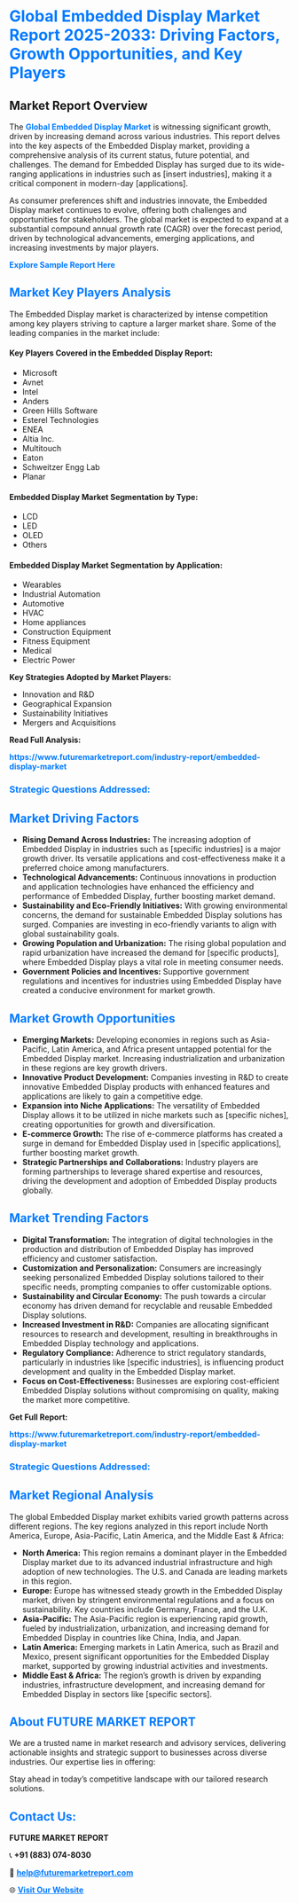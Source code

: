 <h1 style="color: #007BFF;">Global Embedded Display Market Report 2025-2033: Driving Factors, Growth Opportunities, and Key Players</h1>

<section id="overview">
<h2>Market Report Overview</h2>
<p>The <a href="https://www.futuremarketreport.com/industry-report/embedded-display-market" style="color: #007BFF; text-decoration: none;"><strong>Global Embedded Display Market</strong></a> is witnessing significant growth, driven by increasing demand across various industries. This report delves into the key aspects of the Embedded Display market, providing a comprehensive analysis of its current status, future potential, and challenges. The demand for Embedded Display has surged due to its wide-ranging applications in industries such as [insert industries], making it a critical component in modern-day [applications].</p>
<p>As consumer preferences shift and industries innovate, the Embedded Display market continues to evolve, offering both challenges and opportunities for stakeholders. The global market is expected to expand at a substantial compound annual growth rate (CAGR) over the forecast period, driven by technological advancements, emerging applications, and increasing investments by major players.</p>
</section>

<section id="overview">
<p><a href="https://www.futuremarketreport.com/request-sample/reportId=82601" style="color: #007BFF; text-decoration: none;"><strong>Explore Sample Report Here</strong></a></p>
</section>

<section id="key-players">
<h2 style="color: #007BFF;">Market Key Players Analysis</h2>
<p>The Embedded Display market is characterized by intense competition among key players striving to capture a larger market share. Some of the leading companies in the market include:</p>
<h4>Key Players Covered in the Embedded Display Report:</h4>
<ul><li>Microsoft</li><li>Avnet</li><li>Intel</li><li>Anders</li><li>Green Hills Software</li><li>Esterel Technologies</li><li>ENEA</li><li>Altia Inc.</li><li>Multitouch</li><li>Eaton</li><li>Schweitzer Engg Lab</li><li>Planar</li></ul>
<h4>Embedded Display Market Segmentation by Type:</h4>
<ul><li>LCD</li><li>LED</li><li>OLED</li><li>Others</li></ul>

<h4>Embedded Display Market Segmentation by Application:</h4>
<ul><li>Wearables</li><li>Industrial Automation</li><li>Automotive</li><li>HVAC</li><li>Home appliances</li><li>Construction Equipment</li><li>Fitness Equipment</li><li>Medical</li><li>Electric Power</li></ul>
<p><strong>Key Strategies Adopted by Market Players:</strong></p>
<ul>
<li>Innovation and R&D</li>
<li>Geographical Expansion</li>
<li>Sustainability Initiatives</li>
<li>Mergers and Acquisitions</li>
</ul>
</section>

<section>
<p><strong>Read Full Analysis: </strong></p><a href="https://www.futuremarketreport.com/industry-report/embedded-display-market" style="color: #007BFF; text-decoration: none;"><strong>https://www.futuremarketreport.com/industry-report/embedded-display-market</strong></a>
<h3 style="color: #007BFF;">Strategic Questions Addressed:</h3>
</section>

<section id="driving-factors">
<h2 style="color: #007BFF;">Market Driving Factors</h2>
<ul>
<li><strong>Rising Demand Across Industries:</strong> The increasing adoption of Embedded Display in industries such as [specific industries] is a major growth driver. Its versatile applications and cost-effectiveness make it a preferred choice among manufacturers.</li>
<li><strong>Technological Advancements:</strong> Continuous innovations in production and application technologies have enhanced the efficiency and performance of Embedded Display, further boosting market demand.</li>
<li><strong>Sustainability and Eco-Friendly Initiatives:</strong> With growing environmental concerns, the demand for sustainable Embedded Display solutions has surged. Companies are investing in eco-friendly variants to align with global sustainability goals.</li>
<li><strong>Growing Population and Urbanization:</strong> The rising global population and rapid urbanization have increased the demand for [specific products], where Embedded Display plays a vital role in meeting consumer needs.</li>
<li><strong>Government Policies and Incentives:</strong> Supportive government regulations and incentives for industries using Embedded Display have created a conducive environment for market growth.</li>
</ul>
</section>

<section id="growth-opportunities">
<h2 style="color: #007BFF;">Market Growth Opportunities</h2>
<ul>
<li><strong>Emerging Markets:</strong> Developing economies in regions such as Asia-Pacific, Latin America, and Africa present untapped potential for the Embedded Display market. Increasing industrialization and urbanization in these regions are key growth drivers.</li>
<li><strong>Innovative Product Development:</strong> Companies investing in R&D to create innovative Embedded Display products with enhanced features and applications are likely to gain a competitive edge.</li>
<li><strong>Expansion into Niche Applications:</strong> The versatility of Embedded Display allows it to be utilized in niche markets such as [specific niches], creating opportunities for growth and diversification.</li>
<li><strong>E-commerce Growth:</strong> The rise of e-commerce platforms has created a surge in demand for Embedded Display used in [specific applications], further boosting market growth.</li>
<li><strong>Strategic Partnerships and Collaborations:</strong> Industry players are forming partnerships to leverage shared expertise and resources, driving the development and adoption of Embedded Display products globally.</li>
</ul>
</section>

<section id="trending-factors">
<h2 style="color: #007BFF;">Market Trending Factors</h2>
<ul>
<li><strong>Digital Transformation:</strong> The integration of digital technologies in the production and distribution of Embedded Display has improved efficiency and customer satisfaction.</li>
<li><strong>Customization and Personalization:</strong> Consumers are increasingly seeking personalized Embedded Display solutions tailored to their specific needs, prompting companies to offer customizable options.</li>
<li><strong>Sustainability and Circular Economy:</strong> The push towards a circular economy has driven demand for recyclable and reusable Embedded Display solutions.</li>
<li><strong>Increased Investment in R&D:</strong> Companies are allocating significant resources to research and development, resulting in breakthroughs in Embedded Display technology and applications.</li>
<li><strong>Regulatory Compliance:</strong> Adherence to strict regulatory standards, particularly in industries like [specific industries], is influencing product development and quality in the Embedded Display market.</li>
<li><strong>Focus on Cost-Effectiveness:</strong> Businesses are exploring cost-efficient Embedded Display solutions without compromising on quality, making the market more competitive.</li>
</ul>
</section>

<section>
<p><strong>Get Full Report: </strong></p><a href="https://www.futuremarketreport.com/industry-report/embedded-display-market" style="color: #007BFF; text-decoration: none;"><strong>https://www.futuremarketreport.com/industry-report/embedded-display-market</strong></a>
<h3 style="color: #007BFF;">Strategic Questions Addressed:</h3>
</section>


<section id="regional-analysis">
<h2 style="color: #007BFF;">Market Regional Analysis</h2>
<p>The global Embedded Display market exhibits varied growth patterns across different regions. The key regions analyzed in this report include North America, Europe, Asia-Pacific, Latin America, and the Middle East & Africa:</p>
<ul>
<li><strong>North America:</strong> This region remains a dominant player in the Embedded Display market due to its advanced industrial infrastructure and high adoption of new technologies. The U.S. and Canada are leading markets in this region.</li>
<li><strong>Europe:</strong> Europe has witnessed steady growth in the Embedded Display market, driven by stringent environmental regulations and a focus on sustainability. Key countries include Germany, France, and the U.K.</li>
<li><strong>Asia-Pacific:</strong> The Asia-Pacific region is experiencing rapid growth, fueled by industrialization, urbanization, and increasing demand for Embedded Display in countries like China, India, and Japan.</li>
<li><strong>Latin America:</strong> Emerging markets in Latin America, such as Brazil and Mexico, present significant opportunities for the Embedded Display market, supported by growing industrial activities and investments.</li>
<li><strong>Middle East & Africa:</strong> The region’s growth is driven by expanding industries, infrastructure development, and increasing demand for Embedded Display in sectors like [specific sectors].</li>
</ul>
</section>

<footer>
<h2 style="color: #007BFF;">About FUTURE MARKET REPORT</h2>
<p>We are a trusted name in market research and advisory services, delivering actionable insights and strategic support to businesses across diverse industries. Our expertise lies in offering:</p>

<p>Stay ahead in today’s competitive landscape with our tailored research solutions.</p>

<h2 style="color: #007BFF;">Contact Us:</h2>
<p><strong>FUTURE MARKET REPORT</strong></p>
<p>📞 <strong>+91 (883) 074-8030</strong></p>
<p>📧 <strong><a href="mailto:help@futuremarketreport.com" style="color: #007BFF;">help@futuremarketreport.com</a></strong></p>
<p>🌐 <strong><a href="https://www.futuremarketreport.com/" style="color: #007BFF;">Visit Our Website</a></strong></p>
</footer>